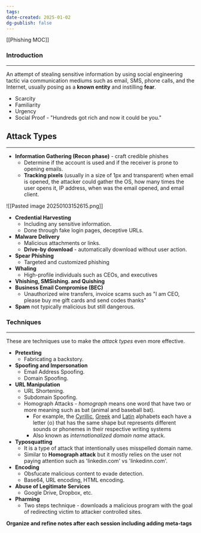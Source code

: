 ```yaml
---
tags: 
date-created: 2025-01-02
dg-publish: false
---
```

[[Phishing MOC]]
### Introduction
---
An attempt of stealing sensitive information by using social engineering tactic via communication mediums such as email, SMS, phone calls, and the Internet, usually posing as a **known entity** and instilling **fear**.

- Scarcity
- Familiarity
- Urgency
- Social Proof - "Hundreds got rich and now it could be you."
## Attack Types
---
- **Information Gathering (Recon phase)** - craft credible phishes
	- Determine if the account is used and if the receiver is prone to opening emails.
	- **Tracking pixels** (usually in a size of 1px and transparent) when email is opened, the attacker could gather the OS, how many times the user opens it, IP address, when was the email opened, and email client.

![[Pasted image 20250103152615.png]]
- **Credential Harvesting**
	- Including any sensitive information.
	- Done through fake login pages, deceptive URLs.
- **Malware Delivery**
	- Malicious attachments or links.
	- **Drive-by download** - automatically download without user action.
- **Spear Phishing**
	- Targeted and customized phishing
- **Whaling**
	- High-profile individuals such as CEOs, and executives
- **Vhishing, SMSishing. and Quishing**
- **Business Email Compromise (BEC)**
	- Unauthorized wire transfers, invoice scams such as "I am CEO, please buy me gift cards and send codes thanks"
- **Spam** not typically malicious but still dangerous.
### Techniques
---
These are techniques use to make the _attack types_ even more effective.

- **Pretexting**
	- Fabricating a backstory.
- **Spoofing and Impersonation**
	- Email Address Spoofing.
	- Domain Spoofing.
- **URL Manipulation**
	- URL Shortening.
	- Subdomain Spoofing.
	- Homograph Attacks - _homograph_ means one word that have two or more meaning such as bat (animal and baseball bat).
		- For example, the [Cyrillic](https://en.wikipedia.org/wiki/Cyrillic_script "Cyrillic script"), [Greek](https://en.wikipedia.org/wiki/Greek_alphabet "Greek alphabet") and [Latin](https://en.wikipedia.org/wiki/Latin_script "Latin script") alphabets each have a letter ⟨o⟩ that has the same shape but represents different sounds or phonemes in their respective writing systems
		- Also known as _internationalized domain name_ attack.
- **Typosquatting**
	- It is a type of attack that intentionally uses misspelled domain name.
	- Similar to **Homograph attack** but it mostly relies on the user not paying attention such as 'linkedin.com' vs 'linkedinn.com'.
- **Encoding**
	- Obsfucate malicious content to evade detection.
	- Base64, URL encoding, HTML encoding.
 - **Abuse of Legitimate Services**
	 - Google Drive, Dropbox, etc.
- **Pharming**
	- Two steps technique - downloads a malicious program with the goal of redirecting victim to attacker controlled sites.


**Organize and refine notes after each session including adding meta-tags**

